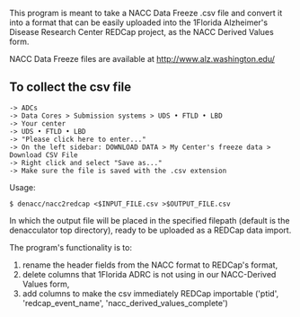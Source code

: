 This program is meant to take a NACC Data Freeze .csv file and convert it into
a format that can be easily uploaded into the 1Florida Alzheimer's Disease
Research Center REDCap project, as the NACC Derived Values form.

NACC Data Freeze files are available at  http://www.alz.washington.edu/

To collect the csv file
---------------------
    -> ADCs
    -> Data Cores > Submission systems > UDS • FTLD • LBD
    -> Your center
    -> UDS • FTLD • LBD
    -> "Please click here to enter..."
    -> On the left sidebar: DOWNLOAD DATA > My Center's freeze data > Download CSV File
    -> Right click and select "Save as..."
    -> Make sure the file is saved with the .csv extension

Usage:

`$ denacc/nacc2redcap <$INPUT_FILE.csv >$OUTPUT_FILE.csv`

In which the output file will be placed in the specified filepath (default is
the denacculator top directory), ready to be uploaded as a REDCap data import.

The program's functionality is to:

 1) rename the header fields from the NACC format to REDCap's format,
 2) delete columns that 1Florida ADRC is not using in our NACC-Derived Values
   form,
 3) add columns to make the csv immediately REDCap importable ('ptid',
   'redcap_event_name', 'nacc_derived_values_complete')